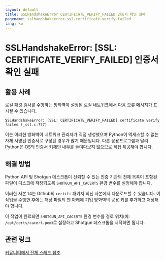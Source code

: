 ```yaml
---
layout: default
title: SSLHandshakeError CERTIFICATE_VERIFY_FAILED 인증서 확인 실패
pagename: sslhandshakeerror-ssl-certificate-verify-failed
lang: ko
---
```


# SSLHandshakeError: [SSL: CERTIFICATE_VERIFY_FAILED] 인증서 확인 실패

## 활용 사례

로컬 패킷 검사를 수행하는 방화벽이 설정된 로컬 네트워크에서 다음 오류 메시지가 표시될 수 있습니다.

```
SSLHandshakeError: [SSL: CERTIFICATE_VERIFY_FAILED] certificate verify failed (_ssl.c:727)
```

이는 이러한 방화벽이 네트워크 관리자가 직접 생성했으며 Python이 액세스할 수 없는 자체 서명된 인증서로 구성된 경우가 많기 때문입니다. 다른 응용프로그램과 달리 Python은 OS의 인증서 키체인 내부를 들여다보지 않으므로 직접 제공해야 합니다.

## 해결 방법

Python API 및 Shotgun 데스크톱이 신뢰할 수 있는 인증 기관의 전체 목록이 포함된 파일이 디스크에 저장되도록 `SHOTGUN_API_CACERTS` 환경 변수를 설정해야 합니다.

이러한 사본 14는 Github의 `certifi` 패키지 최신 사본에서 다운로드할 수 있습니다. 이 작업을 수행한 후에는 해당 파일의 맨 아래에 기업 방화벽의 공용 키를 추가하고 저장해야 합니다.

이 작업이 완료되면 `SHOTGUN_API_CACERTS` 환경 변수를 경로 위치(예: `/opt/certs/cacert.pem`)로 설정하고 Shotgun 데스크톱을 시작하면 됩니다.


## 관련 링크

[커뮤니티에서 전체 스레드 참조](https://community.shotgridsoftware.com/t/using-shotgun-desktop-behind-an-firewall-with-ssl-introspection/11434)